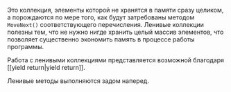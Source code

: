 
Это коллекция, элементы которой не хранятся в памяти сразу целиком, а порождаются по мере того, как будут затребованы методом `MoveNext()` соответствующего перечисления. Ленивые коллекции полезны тем, что не нужно нигде хранить целый массив элементов, что позволяет существенно экономить память в процессе работы программы.

Работа с ленивыми коллекциями представляется возможной благодаря [[yield return|yield return]].

Ленивые методы выполняются задом наперед.